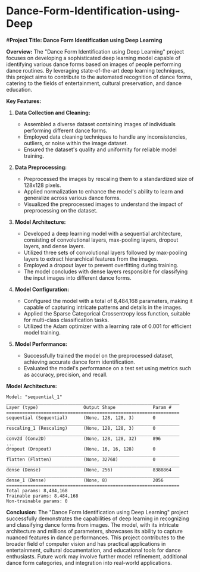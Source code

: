 # Dance-Form-Identification-using-Deep
#**Project Title: Dance Form Identification using Deep Learning**

**Overview:**
The "Dance Form Identification using Deep Learning" project focuses on developing a sophisticated deep learning model capable of identifying various dance forms based on images of people performing dance routines. By leveraging state-of-the-art deep learning techniques, this project aims to contribute to the automated recognition of dance forms, catering to the fields of entertainment, cultural preservation, and dance education.

**Key Features:**

1. **Data Collection and Cleaning:**
   - Assembled a diverse dataset containing images of individuals performing different dance forms.
   - Employed data cleaning techniques to handle any inconsistencies, outliers, or noise within the image dataset.
   - Ensured the dataset's quality and uniformity for reliable model training.

2. **Data Preprocessing:**
   - Preprocessed the images by rescaling them to a standardized size of 128x128 pixels.
   - Applied normalization to enhance the model's ability to learn and generalize across various dance forms.
   - Visualized the preprocessed images to understand the impact of preprocessing on the dataset.

3. **Model Architecture:**
   - Developed a deep learning model with a sequential architecture, consisting of convolutional layers, max-pooling layers, dropout layers, and dense layers.
   - Utilized three sets of convolutional layers followed by max-pooling layers to extract hierarchical features from the images.
   - Employed a dropout layer to prevent overfitting during training.
   - The model concludes with dense layers responsible for classifying the input images into different dance forms.

4. **Model Configuration:**
   - Configured the model with a total of 8,484,168 parameters, making it capable of capturing intricate patterns and details in the images.
   - Applied the Sparse Categorical Crossentropy loss function, suitable for multi-class classification tasks.
   - Utilized the Adam optimizer with a learning rate of 0.001 for efficient model training.

5. **Model Performance:**
   - Successfully trained the model on the preprocessed dataset, achieving accurate dance form identification.
   - Evaluated the model's performance on a test set using metrics such as accuracy, precision, and recall.

**Model Architecture:**
```plaintext
Model: "sequential_1"
_________________________________________________________________
Layer (type)                 Output Shape              Param #   
=================================================================
sequential (Sequential)      (None, 128, 128, 3)       0         
_________________________________________________________________
rescaling_1 (Rescaling)      (None, 128, 128, 3)       0         
_________________________________________________________________
conv2d (Conv2D)              (None, 128, 128, 32)      896       
...
dropout (Dropout)            (None, 16, 16, 128)       0         
_________________________________________________________________
flatten (Flatten)            (None, 32768)             0         
_________________________________________________________________
dense (Dense)                (None, 256)               8388864   
_________________________________________________________________
dense_1 (Dense)              (None, 8)                 2056      
=================================================================
Total params: 8,484,168
Trainable params: 8,484,168
Non-trainable params: 0
```

**Conclusion:**
The "Dance Form Identification using Deep Learning" project successfully demonstrates the capabilities of deep learning in recognizing and classifying dance forms from images. The model, with its intricate architecture and millions of parameters, showcases its ability to capture nuanced features in dance performances. This project contributes to the broader field of computer vision and has practical applications in entertainment, cultural documentation, and educational tools for dance enthusiasts. Future work may involve further model refinement, additional dance form categories, and integration into real-world applications.
